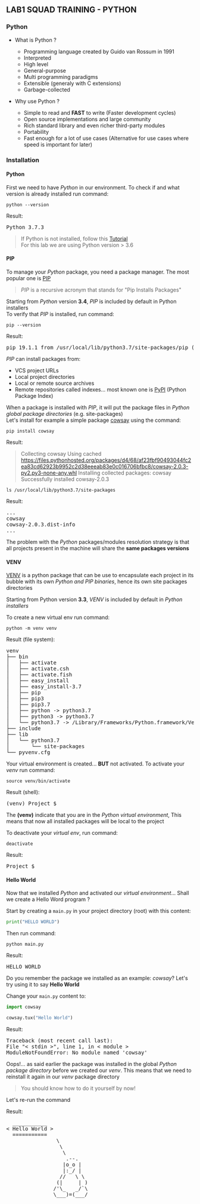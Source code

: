 LAB1 SQUAD TRAINING - PYTHON
---

### Python

* What is Python ?  
    - Programming language created by Guido van Rossum in 1991
    - Interpreted
    - High level
    - General-purpose
    - Multi programming paradigms
    - Extensible (generaly with C extensions)
    - Garbage-collected

* Why use Python ?  
    - Simple to read and **FAST** to write (Faster development cycles)
    - Open source implementations and large community
    - Rich standard library and even richer third-party modules
    - Portability
    - Fast enough for a lot of use cases (Alternative for use cases where speed is important for later)

### Installation

#### Python
First we need to have _Python_ in our environment.
To check if and what version is already installed run command:

```shell script
python --version
```

Result: 
<pre>
Python 3.7.3
</pre>

> If Python is not installed, follow this [Tutorial](https://realpython.com/installing-python/)  
> For this lab we are using Python version > 3.6 

#### PIP
To manage your _Python_ package, you need a package manager. The most popular one is [PIP](https://pip.pypa.io/en/stable/)

> _PIP_ is a recursive acronym that stands for "Pip Installs Packages"

Starting from _Python_ version **3.4**, _PIP_ is included by default in Python installers  
To verify that _PIP_ is installed, run command:

```shell script
pip --version
```

Result: 
<pre>
pip 19.1.1 from /usr/local/lib/python3.7/site-packages/pip (python 3.7)
</pre>

_PIP_ can install packages from:  
- VCS project URLs
- Local project directories
- Local or remote source archives
- Remote repositories called indexes... most known one is [PyPI](https://pypi.org/) (Python Package Index)

When a package is installed with _PIP_, it will put the package files in _Python global package directories_ (e.g. site-packages)  
Let's install for example a simple package [cowsay](https://pypi.org/project/cowsay/) using the command: 

```shell script
pip install cowsay
```

Result:
> Collecting cowsay
> Using cached https://files.pythonhosted.org/packages/d4/68/af23fbf90493044fc2ea83cd62923b9952c2d38eeeab83e0c016706bfbc8/cowsay-2.0.3-py2.py3-none-any.whl
> Installing collected packages: cowsay
> Successfully installed cowsay-2.0.3

```shell script
ls /usr/local/lib/python3.7/site-packages
```

Result:
<pre>
...
cowsay
cowsay-2.0.3.dist-info
...
</pre>

The problem with the _Python_ packages/modules resolution strategy is that all projects present in the machine will share the **same packages versions**

#### VENV

[VENV](https://docs.python.org/3/library/venv.html) is a python package that can be use to encapsulate each project in its bubble
with its own _Python and PIP binaries_, hence its own site packages directories

Starting from Python version **3.3**, _VENV_ is included by default in _Python installers_

To create a new virtual env run command:

```shell script
python -m venv venv
```

Result (file system):
<pre>
venv
├── bin
│   ├── activate
│   ├── activate.csh
│   ├── activate.fish
│   ├── easy_install
│   ├── easy_install-3.7
│   ├── pip
│   ├── pip3
│   ├── pip3.7
│   ├── python -> python3.7
│   ├── python3 -> python3.7
│   └── python3.7 -> /Library/Frameworks/Python.framework/Versions/3.7/bin/python3.7
├── include
├── lib
│   └── python3.7
│       └── site-packages
└── pyvenv.cfg
</pre>

Your virtual environment is created... **BUT** not activated. To activate your _venv_ run command:

```shell script
source venv/bin/activate
```

Result (shell):

<pre>
(venv) Project $
</pre>

The **(venv)** indicate that you are in the _Python virtual environment_, This means that now all installed packages will be local to the project

To deactivate your _virtual env_, run command:

```shell script
deactivate
```

Result:
<pre>
Project $
</pre>

#### Hello World

Now that we installed _Python_ and activated our _virtual environment_... Shall we create a Hello Word program ?

Start by creating a ```main.py``` in your project directory (root) with this content:

```python
print("HELLO WORLD")
```

Then run command:

```shell script
python main.py
```

Result:

<pre>
HELLO WORLD
</pre>

Do you remember the package we installed as an example: _cowsay_? Let's try using it to say **Hello World**

Change your ```main.py``` content to:

```python
import cowsay

cowsay.tux("Hello World")
```

Result:
<pre>
Traceback (most recent call last):
File "< stdin >", line 1, in < module >
ModuleNotFoundError: No module named 'cowsay'
</pre>

Oops!... as said earlier the package was installed in the global _Python package directory_ before we created our _venv_. This means that we need to reinstall it again in our _venv_ package directory

> You should know how to do it yourself by now!

Let's re-run the command 

Result:

<pre>
  ___________
< Hello World >
  ===========
                \
                 \
                  \            
                   .--.
                  |o_o |
                  |:_/ |
                 //   \ \
                (|     | )
               /'\_   _/`\
               \___)=(___/
              
</pre>
